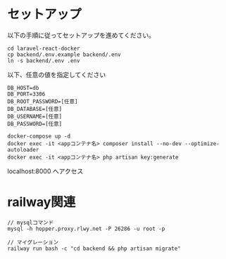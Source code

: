 # セットアップ
以下の手順に従ってセットアップを進めてください。
```
cd laravel-react-docker
cp backend/.env.example backend/.env
ln -s backend/.env .env
```

以下、任意の値を指定してください
```
DB_HOST=db
DB_PORT=3306
DB_ROOT_PASSWORD=[任意]
DB_DATABASE=[任意]
DB_USERNAME=[任意]
DB_PASSWORD=[任意]
```

```
docker-compose up -d
docker exec -it <appコンテナ名> composer install --no-dev --optimize-autoloader
docker exec -it <appコンテナ名> php artisan key:generate
```

localhost:8000 へアクセス

# railway関連
```
// mysqlコマンド
mysql -h hopper.proxy.rlwy.net -P 26286 -u root -p

// マイグレーション
railway run bash -c "cd backend && php artisan migrate"
```